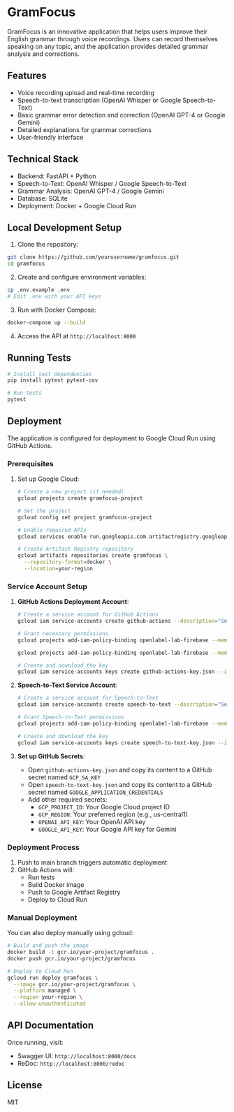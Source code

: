 # GramFocus

GramFocus is an innovative application that helps users improve their English grammar through voice recordings. Users can record themselves speaking on any topic, and the application provides detailed grammar analysis and corrections.

## Features

- Voice recording upload and real-time recording
- Speech-to-text transcription (OpenAI Whisper or Google Speech-to-Text)
- Basic grammar error detection and correction (OpenAI GPT-4 or Google Gemini)
- Detailed explanations for grammar corrections
- User-friendly interface

## Technical Stack

- Backend: FastAPI + Python
- Speech-to-Text: OpenAI Whisper / Google Speech-to-Text
- Grammar Analysis: OpenAI GPT-4 / Google Gemini
- Database: SQLite
- Deployment: Docker + Google Cloud Run

## Local Development Setup

1. Clone the repository:

```bash
git clone https://github.com/yourusername/gramfocus.git
cd gramfocus
```

2. Create and configure environment variables:

```bash
cp .env.example .env
# Edit .env with your API keys
```

3. Run with Docker Compose:

```bash
docker-compose up --build
```

4. Access the API at `http://localhost:8000`

## Running Tests

```bash
# Install test dependencies
pip install pytest pytest-cov

# Run tests
pytest
```

## Deployment

The application is configured for deployment to Google Cloud Run using GitHub Actions.

### Prerequisites

1. Set up Google Cloud:
   ```bash
   # Create a new project (if needed)
   gcloud projects create gramfocus-project

   # Set the project
   gcloud config set project gramfocus-project

   # Enable required APIs
   gcloud services enable run.googleapis.com artifactregistry.googleapis.com

   # Create Artifact Registry repository
   gcloud artifacts repositories create gramfocus \
     --repository-format=docker \
     --location=your-region
   ```

### Service Account Setup

1. **GitHub Actions Deployment Account**:

   ```bash
   # Create a service account for GitHub Actions
   gcloud iam service-accounts create github-actions --description="Service account for GitHub Actions" --display-name="GitHub Actions"

   # Grant necessary permissions
   gcloud projects add-iam-policy-binding openlabel-lab-firebase --member="serviceAccount:github-actions@openlabel-lab-firebase.iam.gserviceaccount.com" --role="roles/run.admin"

   gcloud projects add-iam-policy-binding openlabel-lab-firebase --member="serviceAccount:github-actions@openlabel-lab-firebase.iam.gserviceaccount.com" --role="roles/artifactregistry.admin"

   # Create and download the key
   gcloud iam service-accounts keys create github-actions-key.json --iam-account=github-actions@openlabel-lab-firebase.iam.gserviceaccount.com
   ```
2. **Speech-to-Text Service Account**:

   ```bash
   # Create a service account for Speech-to-Text
   gcloud iam service-accounts create speech-to-text --description="Service account for Speech-to-Text API" --display-name="Speech to Text"

   # Grant Speech-to-Text permissions
   gcloud projects add-iam-policy-binding openlabel-lab-firebase --member="serviceAccount:speech-to-text@openlabel-lab-firebase.iam.gserviceaccount.com" --role="roles/speech.client"

   # Create and download the key
   gcloud iam service-accounts keys create speech-to-text-key.json --iam-account=speech-to-text@openlabel-lab-firebase.iam.gserviceaccount.com
   ```
3. **Set up GitHub Secrets**:

   - Open `github-actions-key.json` and copy its content to a GitHub secret named `GCP_SA_KEY`
   - Open `speech-to-text-key.json` and copy its content to a GitHub secret named `GOOGLE_APPLICATION_CREDENTIALS`
   - Add other required secrets:
     - `GCP_PROJECT_ID`: Your Google Cloud project ID
     - `GCP_REGION`: Your preferred region (e.g., us-central1)
     - `OPENAI_API_KEY`: Your OpenAI API key
     - `GOOGLE_API_KEY`: Your Google API key for Gemini

### Deployment Process

1. Push to main branch triggers automatic deployment
2. GitHub Actions will:
   - Run tests
   - Build Docker image
   - Push to Google Artifact Registry
   - Deploy to Cloud Run

### Manual Deployment

You can also deploy manually using gcloud:

```bash
# Build and push the image
docker build -t gcr.io/your-project/gramfocus .
docker push gcr.io/your-project/gramfocus

# Deploy to Cloud Run
gcloud run deploy gramfocus \
  --image gcr.io/your-project/gramfocus \
  --platform managed \
  --region your-region \
  --allow-unauthenticated
```

## API Documentation

Once running, visit:

- Swagger UI: `http://localhost:8000/docs`
- ReDoc: `http://localhost:8000/redoc`

## License

MIT
